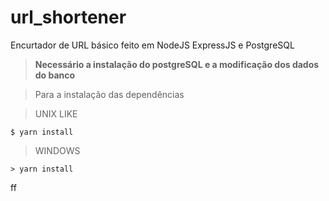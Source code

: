 # url_shortener
Encurtador de URL básico feito em NodeJS ExpressJS e PostgreSQL

>**Necessário a instalação do postgreSQL e a modificação
>dos dados do banco**


>Para a instalação das dependências

>UNIX LIKE
```
$ yarn install
```
>WINDOWS
```
> yarn install
```
ff
